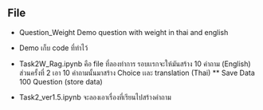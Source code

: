 ## File 

- Question_Weight 
    Demo question with weight in thai and english 

- Demo 
    เก็บ code ที่ทำไว้ 

- Task2W_Rag.ipynb คือ file ที่ลองทำการ
    รอบเเรกจะให้มันสร้าง 10 คำถาม (English)
    ส่วนครั้งที่ 2 เอา 10 คำถามนั้นมาสร้าง Choice เเละ translation (Thai)
** Save Data 100 Question (store data)

- Task2_ver1.5.ipynb จะลองเอาเรื่องที่เรียนไปสร้างคำถาม